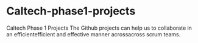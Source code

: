 # Caltech-phase1-projects
Caltech Phase 1 Projects
The Github projects can help us to collaborate in an efficientefficient and effective manner acrossacross scrum teams.
